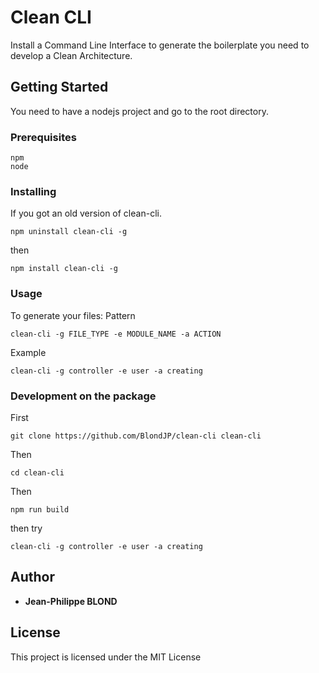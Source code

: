 # Clean CLI

Install a Command Line Interface to generate the boilerplate you need to develop a Clean Architecture.

## Getting Started

You need to have a nodejs project and go to the root directory.

### Prerequisites

```
npm
node
```

### Installing

If you got an old version of clean-cli.

```
npm uninstall clean-cli -g
```

then

```
npm install clean-cli -g
```

### Usage

To generate your files:
Pattern

```
clean-cli -g FILE_TYPE -e MODULE_NAME -a ACTION
```

Example

```
clean-cli -g controller -e user -a creating
```

### Development on the package

First

```
git clone https://github.com/BlondJP/clean-cli clean-cli
```

Then

```
cd clean-cli
```

Then

```
npm run build
```

then try

```
clean-cli -g controller -e user -a creating
```

## Author

- **Jean-Philippe BLOND**

## License

This project is licensed under the MIT License

